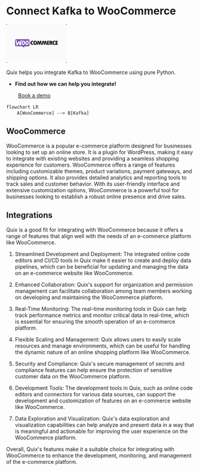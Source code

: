 # Connect Kafka to WooCommerce

![](./images/logo_1.jpg)

Quix helps you integrate Kafka to WooCommerce using pure Python.

<div class="grid cards blog-grid-card" markdown>

- __Find out how we can help you integrate!__

    <a class="md-button md-button--primary" href="https://share.hsforms.com/1iW0TmZzKQMChk0lxd_tGiw4yjw2?__hstc=175542013.2303933fbd746c0ac86d9ccbe9bc9100.1728383268831.1729603416735.1729620918855.31&__hssc=175542013.1.1729620918855&__hsfp=2132701734" target="_blank" style="margin:.5rem;">Book a demo</a>

</div>

```mermaid
flowchart LR
    A[WooCommerce] --> B[Kafka]
```

## WooCommerce

WooCommerce is a popular e-commerce platform designed for businesses looking to set up an online store. It is a plugin for WordPress, making it easy to integrate with existing websites and providing a seamless shopping experience for customers. WooCommerce offers a range of features including customizable themes, product variations, payment gateways, and shipping options. It also provides detailed analytics and reporting tools to track sales and customer behavior. With its user-friendly interface and extensive customization options, WooCommerce is a powerful tool for businesses looking to establish a robust online presence and drive sales.

## Integrations

Quix is a good fit for integrating with WooCommerce because it offers a range of features that align well with the needs of an e-commerce platform like WooCommerce. 

1. Streamlined Development and Deployment: The integrated online code editors and CI/CD tools in Quix make it easier to create and deploy data pipelines, which can be beneficial for updating and managing the data on an e-commerce website like WooCommerce.

2. Enhanced Collaboration: Quix's support for organization and permission management can facilitate collaboration among team members working on developing and maintaining the WooCommerce platform.

3. Real-Time Monitoring: The real-time monitoring tools in Quix can help track performance metrics and monitor critical data in real-time, which is essential for ensuring the smooth operation of an e-commerce platform.

4. Flexible Scaling and Management: Quix allows users to easily scale resources and manage environments, which can be useful for handling the dynamic nature of an online shopping platform like WooCommerce.

5. Security and Compliance: Quix's secure management of secrets and compliance features can help ensure the protection of sensitive customer data on the WooCommerce platform.

6. Development Tools: The development tools in Quix, such as online code editors and connectors for various data sources, can support the development and customization of features on an e-commerce website like WooCommerce.

7. Data Exploration and Visualization: Quix's data exploration and visualization capabilities can help analyze and present data in a way that is meaningful and actionable for improving the user experience on the WooCommerce platform.

Overall, Quix's features make it a suitable choice for integrating with WooCommerce to enhance the development, monitoring, and management of the e-commerce platform.

